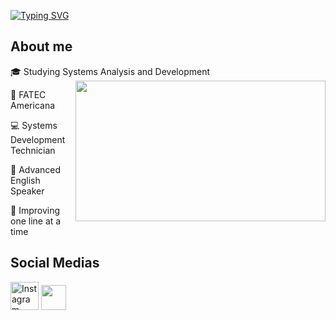 <a href="https://git.io/typing-svg"><img src="https://readme-typing-svg.demolab.com?font=Exo+2&weight=600&size=30&pause=1000&color=F753B7F0&width=500&lines=Hello+World%2C+I'm+Maria+Vict%C3%B3ria!" alt="Typing SVG" /></a>

## About me

🎓 Studying Systems Analysis and Development <img src="https://github.com/user-attachments/assets/49b1678f-1cf5-47d1-858c-872d49f2ec7f" align="right" data-canonical-src="https://github.com/user-attachments/assets/49b1678f-1cf5-47d1-858c-872d49f2ec7f" style="width: 400px; height:225px; display: inline-block;" data-target="animated-image.originalImage">

📍 FATEC Americana

💻 Systems Development Technician

🗽 Advanced English Speaker

👾 Improving one line at a time



## Social Medias
<a href="https://instagram.com/mariavhernandes" rel="nofollow"><img src="https://github.com/user-attachments/assets/14e9de1a-4511-4be9-a1de-fd5bdbdf6312" alt="Instagram" data-canonical-src="https://github.com/user-attachments/assets/14e9de1a-4511-4be9-a1de-fd5bdbdf6312" style="width: 45px; height: 45px"></a>
<a href="![gmail](mailto:mariavictoriachernandes@gmail.com/?)" rel="nofollow"><img src="https://github.com/user-attachments/assets/20cd0d51-abf3-47ad-aefd-b06d10d1dc9a" style="width: 40px; height: 40px"></a>

